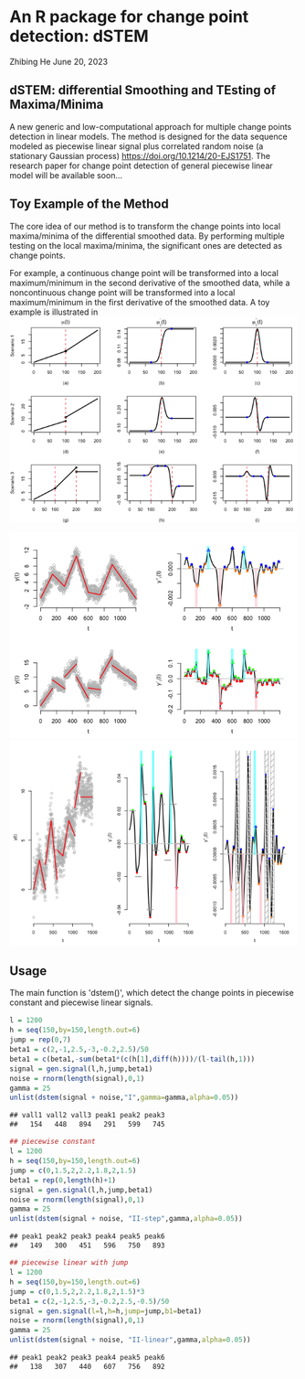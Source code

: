 An R package for change point detection: dSTEM
================
Zhibing He
June 20, 2023

dSTEM: differential Smoothing and TEsting of Maxima/Minima
----------------------------------------------------------

A new generic and low-computational approach for multiple change points detection in linear models. The method is designed for the data sequence modeled as piecewise linear signal plus correlated random noise (a stationary Gaussian process) <https://doi.org/10.1214/20-EJS1751>. The research paper for change point detection of general piecewise linear model will be available soon...

Toy Example of the Method
-------------------------

The core idea of our method is to transform the change points into local maxima/minima of the differential smoothed data. By performing multiple testing on the local maxima/minima, the significant ones are detected as change points.

For example, a continuous change point will be transformed into a local maximum/minimum in the second derivative of the smoothed data, while a noncontinuous change point will be transformed into a local maximum/minimum in the first derivative of the smoothed data. A toy example is illustrated in ![](README_files/figure-markdown_github/unnamed-chunk-2-1.png)

![](README_files/figure-markdown_github/unnamed-chunk-3-1.png)![](README_files/figure-markdown_github/unnamed-chunk-3-2.png)

Usage
-----

The main function is 'dstem()', which detect the change points in piecewise constant and piecewise linear signals.

``` r
l = 1200
h = seq(150,by=150,length.out=6)
jump = rep(0,7)
beta1 = c(2,-1,2.5,-3,-0.2,2.5)/50
beta1 = c(beta1,-sum(beta1*(c(h[1],diff(h))))/(l-tail(h,1)))
signal = gen.signal(l,h,jump,beta1)
noise = rnorm(length(signal),0,1)
gamma = 25
unlist(dstem(signal + noise,"I",gamma=gamma,alpha=0.05))
```

    ## vall1 vall2 vall3 peak1 peak2 peak3 
    ##   154   448   894   291   599   745

``` r
## piecewise constant
l = 1200
h = seq(150,by=150,length.out=6)
jump = c(0,1.5,2,2.2,1.8,2,1.5)
beta1 = rep(0,length(h)+1)
signal = gen.signal(l,h,jump,beta1)
noise = rnorm(length(signal),0,1)
gamma = 25
unlist(dstem(signal + noise, "II-step",gamma,alpha=0.05))
```

    ## peak1 peak2 peak3 peak4 peak5 peak6 
    ##   149   300   451   596   750   893

``` r
## piecewise linear with jump
l = 1200
h = seq(150,by=150,length.out=6)
jump = c(0,1.5,2,2.2,1.8,2,1.5)*3
beta1 = c(2,-1,2.5,-3,-0.2,2.5,-0.5)/50
signal = gen.signal(l=l,h=h,jump=jump,b1=beta1)
noise = rnorm(length(signal),0,1)
gamma = 25
unlist(dstem(signal + noise, "II-linear",gamma,alpha=0.05))
```

    ## peak1 peak2 peak3 peak4 peak5 peak6 
    ##   138   307   440   607   756   892
